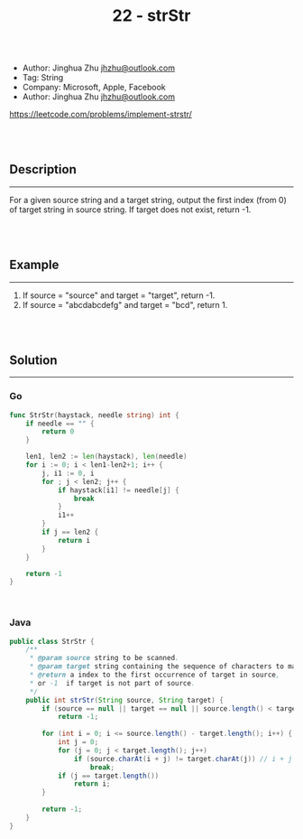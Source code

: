 # <center>22 - strStr</center> 



<br></br>

* Author: Jinghua Zhu <jhzhu@outlook.com>
* Tag: String
* Company: Microsoft, Apple, Facebook
* Author: Jinghua Zhu jhzhu@outlook.com

https://leetcode.com/problems/implement-strstr/

<br></br>



## Description
----
For a given source string and a target string, output the first index (from 0) of target string in source string. If target does not exist, return -1.

<br></br>



## Example
----
1. If source = "source" and target = "target", return -1.
2. If source = "abcdabcdefg" and target = "bcd", return 1.

<br></br>



## Solution
----
### Go
```go
func StrStr(haystack, needle string) int {
	if needle == "" {
		return 0
	}

	len1, len2 := len(haystack), len(needle)
	for i := 0; i < len1-len2+1; i++ {
		j, i1 := 0, i
		for ; j < len2; j++ {
			if haystack[i1] != needle[j] {
				break
			}
			i1++
		}
		if j == len2 {
			return i
		}
	}

	return -1
}
```

<br>


### Java
```java
public class StrStr {
	/**
     * @param source string to be scanned.
     * @param target string containing the sequence of characters to match.
     * @return a index to the first occurrence of target in source,
     * or -1  if target is not part of source.
     */
    public int strStr(String source, String target) {
        if (source == null || target == null || source.length() < target.length())
            return -1;
        
        for (int i = 0; i <= source.length() - target.length(); i++) { // i <= source.length() - target.length()
            int j = 0;
            for (j = 0; j < target.length(); j++)
                if (source.charAt(i + j) != target.charAt(j)) // i + j
                    break;
            if (j == target.length())
                return i;
        }
        
        return -1;
    }
}
```
